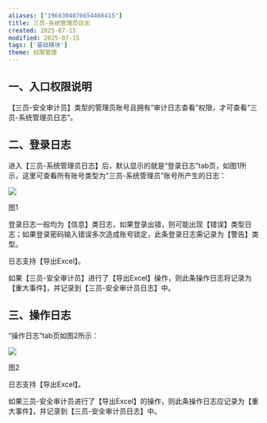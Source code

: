 ```yaml
---
aliases: ["1968304076654466415"]
title: 三员-系统管理员日志
created: 2025-07-15
modified: 2025-07-15
tags: ['基础模块']
theme: 权限管理
---
```


## 一、**入口权限说明**

【三员-安全审计员】类型的管理员账号且拥有“审计日志查看”权限，才可查看“三员-系统管理员日志”。

## 二、**登录日志**

进入【三员-系统管理员日志】后，默认显示的就是“登录日志”tab页，如图1所示，这里可查看所有账号类型为“三员-系统管理员”账号所产生的日志：

![](d9f6e4199e695f21dbe00469227486f8.jpg)

图1

登录日志一般均为【信息】类日志，如果登录出错，则可能出现【错误】类型日志；如果登录密码输入错误多次造成账号锁定，此条登录日志需记录为【警告】类型。

日志支持【导出Excel】。

如果【三员-安全审计员】进行了【导出Excel】操作，则此条操作日志将记录为【重大事件】，并记录到【三员-安全审计员日志】中。

## 三、**操作日志**

“操作日志”tab页如图2所示：

![](ad0a9165a47512a38be0e11dc41715c5.jpg)

图2

日志支持【导出Excel】。

如果三员-安全审计员进行了【导出Excel】的操作，则此条操作日志应记录为【重大事件】，并记录到【三员-安全审计员日志】中。
